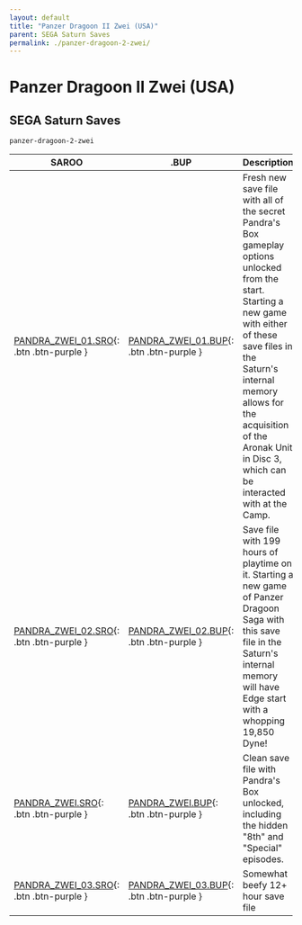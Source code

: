 ```yaml
---
layout: default
title: "Panzer Dragoon II Zwei (USA)"
parent: SEGA Saturn Saves
permalink: ./panzer-dragoon-2-zwei/
---
```

# Panzer Dragoon II Zwei (USA)

## SEGA Saturn Saves

`panzer-dragoon-2-zwei`

| SAROO | .BUP | Description |
|------|----------|-------------|
| [PANDRA_ZWEI_01.SRO](PANDRA_ZWEI_01.SRO){: .btn .btn-purple } | [PANDRA_ZWEI_01.BUP](PANDRA_ZWEI_01.BUP){: .btn .btn-purple } | Fresh new save file with all of the secret Pandra's Box gameplay options unlocked from the start. Starting a new game with either of these save files in the Saturn's internal memory allows for the acquisition of the Aronak Unit in Disc 3, which can be interacted with at the Camp. |
| [PANDRA_ZWEI_02.SRO](PANDRA_ZWEI_02.SRO){: .btn .btn-purple } | [PANDRA_ZWEI_02.BUP](PANDRA_ZWEI_02.BUP){: .btn .btn-purple } | Save file with 199 hours of playtime on it. Starting a new game of Panzer Dragoon Saga with this save file in the Saturn's internal memory will have Edge start with a whopping 19,850 Dyne! |
| [PANDRA_ZWEI.SRO](PANDRA_ZWEI.SRO){: .btn .btn-purple } | [PANDRA_ZWEI.BUP](PANDRA_ZWEI.BUP){: .btn .btn-purple } | Clean save file with Pandra's Box unlocked, including the hidden "8th" and "Special" episodes. |
| [PANDRA_ZWEI_03.SRO](PANDRA_ZWEI_03.SRO){: .btn .btn-purple } | [PANDRA_ZWEI_03.BUP](PANDRA_ZWEI_03.BUP){: .btn .btn-purple } | Somewhat beefy 12+ hour save file |
